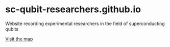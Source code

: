 # sc-qubit-researchers.github.io
Website recording experimental researchers in the field of superconducting qubits

[Visit the map](https://sc-qubit-researchers.github.io)